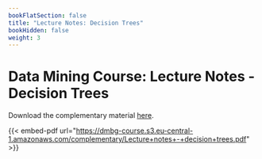 ```yaml
---
bookFlatSection: false
title: "Lecture Notes: Decision Trees"
bookHidden: false
weight: 3
---
```


# Data Mining Course: Lecture Notes - Decision Trees

Download the complementary material [here](https://dmbg-course.s3.eu-central-1.amazonaws.com/complementary/Lecture+notes+-+decision+trees.pdf).

{{< embed-pdf url="https://dmbg-course.s3.eu-central-1.amazonaws.com/complementary/Lecture+notes+-+decision+trees.pdf" >}}
